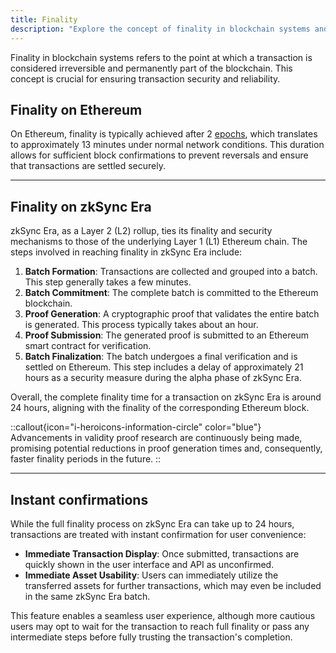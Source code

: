 ```yaml
---
title: Finality
description: "Explore the concept of finality in blockchain systems and learn about the steps involved in achieving transaction settlement."
---
```


Finality in blockchain systems refers to the point at which a transaction is considered irreversible and permanently part of the blockchain.
This concept is crucial for ensuring transaction security and reliability.

## Finality on Ethereum

On Ethereum, finality is typically achieved after 2 [epochs](https://info.etherscan.com/epoch-in-ethereum/),
which translates to approximately 13 minutes under normal network conditions.
This duration allows for sufficient block confirmations to prevent reversals and ensure that transactions are settled securely.

---
## Finality on zkSync Era

zkSync Era, as a Layer 2 (L2) rollup, ties its finality and security mechanisms to those of the underlying Layer 1 (L1) Ethereum chain.
The steps involved in reaching finality in zkSync Era include:

1. **Batch Formation**: Transactions are collected and grouped into a batch. This step generally takes a few minutes.
2. **Batch Commitment**: The complete batch is committed to the Ethereum blockchain.
3. **Proof Generation**: A cryptographic proof that validates the entire batch is generated. This process typically takes about an hour.
4. **Proof Submission**: The generated proof is submitted to an Ethereum smart contract for verification.
5. **Batch Finalization**: The batch undergoes a final verification and is settled on Ethereum.
  This step includes a delay of approximately 21 hours as a security measure during the alpha phase of zkSync Era.

Overall, the complete finality time for a transaction on zkSync Era is around 24 hours, aligning with the finality of the corresponding Ethereum block.

::callout{icon="i-heroicons-information-circle" color="blue"}
Advancements in validity proof research are continuously being made,
promising potential reductions in proof generation times and, consequently, faster finality periods in the future.
::

---
## Instant confirmations

While the full finality process on zkSync Era can take up to 24 hours, transactions are treated with instant confirmation for user convenience:

- **Immediate Transaction Display**: Once submitted, transactions are quickly shown in the user interface and API as unconfirmed.
- **Immediate Asset Usability**: Users can immediately utilize the transferred assets for further transactions,
  which may even be included in the same zkSync Era batch.

This feature enables a seamless user experience,
although more cautious users may opt to wait for the transaction to reach full finality
or pass any intermediate steps before fully trusting the transaction's completion.
